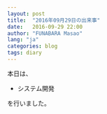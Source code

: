 ```yaml
---
layout: post
title:  "2016年09月29日の出来事"
date:   2016-09-29 22:00
author: "FUNABARA Masao"
lang: "ja"
categories: blog
tags: diary
---
```


本日は、

* システム開発

を行いました。
